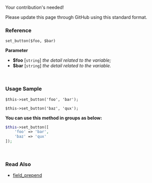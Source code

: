 Your contribution's needed!

Please update this page through GitHub using this standard format.

### Reference
`set_button($foo, $bar)`

**Parameter**
* **$foo** [`string`] *the detail related to the variable;*
* **$bar** [`string`] *the detail related to the variable.*

&nbsp;

### Usage Sample
`$this->set_button('foo', 'bar');`

`$this->set_button('baz', 'qux');`

**You can use this method in groups as below:**
```php
$this->set_button([
    'foo' => 'bar',
    'baz' => 'qux'
]);
```

&nbsp;

### Read Also
* [field_prepend](./field_prepend)
